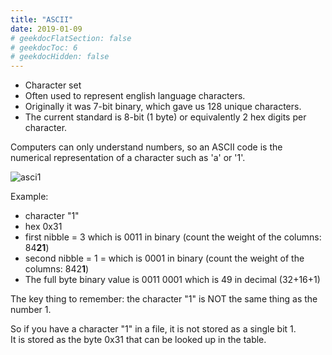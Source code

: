 ```yaml
---
title: "ASCII"
date: 2019-01-09
# geekdocFlatSection: false
# geekdocToc: 6
# geekdocHidden: false
---
```


* Character set 
* Often used to represent english language characters.  
* Originally it was 7-bit binary, which gave us 128 unique characters.
* The current standard is 8-bit (1 byte) or equivalently 2 hex digits per character.

Computers can only understand numbers, so an ASCII code is the numerical representation of a character such as 'a' or '1'.

![asci1](asci.png)

Example:

 * character "1"
 * hex 0x31  
 * first nibble = 3 which is 0011 in binary (count the weight of the columns: 84<b>21</b>)  
 * second nibble = 1 = which is 0001 in binary (count the weight of the columns: 842<b>1</b>)  
 * The full byte binary value is 0011 0001 which is 49 in decimal (32+16+1)

The key thing to remember: the character "1" is NOT the same thing as the number 1.   

So if you have a character "1" in a file, it is not stored as a single bit 1.    
It is stored as the byte 0x31 that can be looked up in the table.  
